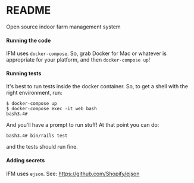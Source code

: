 # README

Open source indoor farm management system

#### Running the code

 IFM uses `docker-compose`. So, grab Docker for Mac or whatever is appropriate for your platform, and then `docker-compose up`!

#### Running tests

It's best to run tests inside the docker container. So, to get a shell with the right environment, run:

```
$ docker-compose up
$ docker-compose exec -it web bash
bash3.4#
```

And you'll have a prompt to run stuff! At that point you can do:

```
bash3.4# bin/rails test
```

and the tests should run fine.

#### Adding secrets

IFM uses `ejson`. See: https://github.com/Shopify/ejson
